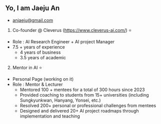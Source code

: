 ## Yo, I am Jaeju An
- anjaeju@gmail.com

1. Co-founder @ Cleverus (https://www.cleverus-ai.com/) ⭐
- Role : AI Research Engineer + AI project Manager
- 7.5 + years of experience
  - 4 years of business
  - 3.5 years of academic

2. Mentor in AI ⭐
- Personal Page (working on it)
- Role : Mentor & Lecturer
  - Mentored 100 + mentees for a total of 300 hours since 2023
  - Provided coaching to students from 15+ universities (including Sungkyunkwan, Hanyang, Yonsei, etc.)
  - Resolved 200+ personal or professional challenges from mentees
  - Designed and delivered 20+ AI project roadmaps through implementation and teaching
